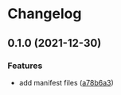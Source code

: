 # Changelog

## 0.1.0 (2021-12-30)


### Features

* add manifest files ([a78b6a3](https://github.com/chingor13/rp-1170/commit/a78b6a37d9ad6c9984c77724235902dda60684bb))
